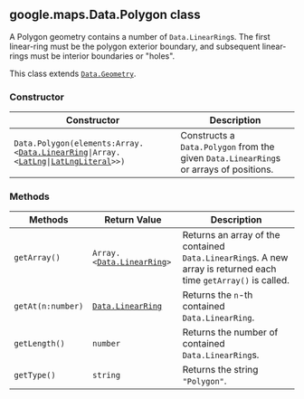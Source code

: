 <h2 id="Data.Polygon">
google.maps.Data.Polygon
class
</h2><p>A Polygon geometry contains a number of <code>Data.LinearRing</code>s. The first linear-ring must be the polygon exterior boundary, and subsequent linear-rings must be interior boundaries or "holes".</p><p>This class extends
<code><a href="https://github.com/amenadiel/google-maps-documentation/blob/master/docs/google.maps.Data.Geometry.md">Data.Geometry</a></code>.
</p><h3>Constructor</h3><table summary="class Data.Polygon - Constructor" width="100%">
<thead>
<tr><th>Constructor</th>
<th>Description</th>
</tr></thead>
<tbody>
<tr>
<td><code>Data.Polygon(elements:Array.&lt;<a href="https://github.com/amenadiel/google-maps-documentation/blob/master/docs/google.maps.Data.LinearRing.md">Data.LinearRing</a>|Array.&lt;<a href="https://github.com/amenadiel/google-maps-documentation/blob/master/docs/google.maps.LatLng.md">LatLng</a>|<a href="https://github.com/amenadiel/google-maps-documentation/blob/master/docs/google.maps.LatLngLiteral.md">LatLngLiteral</a>&gt;&gt;)</code></td>
<td>Constructs a <code>Data.Polygon</code> from the given <code>Data.LinearRing</code>s or arrays of positions.</td>
</tr>
</tbody>
</table><h3>Methods</h3><table summary="class Data.Polygon - Methods" width="100%">
<thead>
<tr><th>Methods</th>
<th>Return Value</th>
<th>Description</th>
</tr></thead>
<tbody>
<tr>
<td><code>getArray()</code></td>
<td><code>Array.&lt;<a href="https://github.com/amenadiel/google-maps-documentation/blob/master/docs/google.maps.Data.LinearRing.md">Data.LinearRing</a>&gt;</code></td>
<td>Returns an array of the contained <code>Data.LinearRing</code>s. A new array is returned each time <code>getArray()</code> is called.</td>
</tr>
<tr>
<td><code>getAt(n:number)</code></td>
<td><code><a href="https://github.com/amenadiel/google-maps-documentation/blob/master/docs/google.maps.Data.LinearRing.md">Data.LinearRing</a></code></td>
<td>Returns the <code>n</code>-th contained <code>Data.LinearRing</code>.</td>
</tr>
<tr>
<td><code>getLength()</code></td>
<td><code>number</code></td>
<td>Returns the number of contained <code>Data.LinearRing</code>s.</td>
</tr>
<tr>
<td><code>getType()</code></td>
<td><code>string</code></td>
<td>Returns the string <code>"Polygon"</code>.</td>
</tr>
</tbody>
</table>